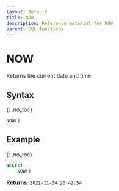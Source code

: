 ```yaml
---
layout: default
title: NOW
description: Reference material for NOW
parent: SQL functions
---
```


# NOW

Returns the current date and time.

## Syntax
{: .no_toc}

```sql
NOW()
```

## Example
{: .no_toc}

```sql
SELECT
    NOW()
```

**Returns**: `2021-11-04 20:42:54`
